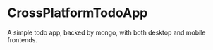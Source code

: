 CrossPlatformTodoApp
====================
A simple todo app, backed by mongo, with both desktop and mobile frontends.

